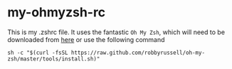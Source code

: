 # my-ohmyzsh-rc

This is my .zshrc file. It uses the fantastic `Oh My Zsh`, which will need to be downloaded from [here](https://ohmyz.sh/) or use the following command  
```
sh -c "$(curl -fsSL https://raw.github.com/robbyrussell/oh-my-zsh/master/tools/install.sh)"
```
